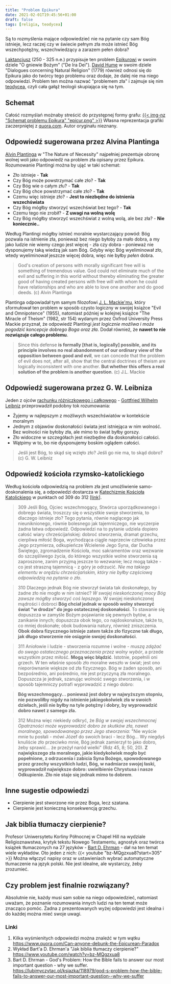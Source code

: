 ```yaml
---
title: "Problem Epikura"
date: 2021-02-01T19:45:56+01:00
draft: false
tags: [religia, teodycea]
---
```


Są to rozmyślenia mające odpowiedzieć nie na pytanie czy sam Bóg istnieje, lecz raczej czy w świecie pełnym zła może istnieć Bóg wszechpotężny, wszechwiedzący a zarazem pełen dobra?<!--more-->

[Laktancjusz](https://pl.wikipedia.org/wiki/Laktancjusz) (250 - 325 n.e.) przypisuje ten problem [Epikurowi](https://pl.wikipedia.org/wiki/Epikur) w swoim dziele "O gniewie Bożym" ("De Ira Dei").
[David Hume](https://en.wikipedia.org/wiki/David_Hume) w swoim dziele "Dialogues concerning Natural Religion" (1779) również odnosi się do Epikura jako do twórcy tego problemu oraz dodaje, że dalej nie ma niego odpowiedzi.
Problem ten można nazwać "problemem zła" i zajmuje się nim [teodycea](https://pl.wikipedia.org/wiki/Teodycea), czyli cała gałąź teologii skupiająca się na tym.

## Schemat
Całość rozmyślań możnaby streścić do przystępnej formy grafu:
[{{< img-nz "Schemat problemu Epikura" "epicur.png" >}}](/epicur.svg)
Własna reprezentacja grafiki zaczerpniętej z [quora.com](https://qph.fs.quoracdn.net/main-qimg-cc3194ae1501f72039008424d48870d2). Autor oryginału nieznany.

## Odpowiedź sugerowana przez Alvina Plantinga
[Alvin Plantinga](https://pl.wikipedia.org/wiki/Alvin_Plantinga) w "The Nature of Necessity" najpełniej prezentuje obronę wolnej woli jako odpowiedź na problem zła opisany przez Epikura.
Rozumowanie Plantingi można by ująć w taki schemat:
- Zło istnieje - **Tak**
- Czy Bóg może powstrzymać całe zło? - **Tak**
- Czy Bóg wie o całym złu? - **Tak**
- Czy Bóg chce powstrzymać całe zło? - **Tak**
- Czemu więc istnieje zło? - **Jest to niezbędne do istnienia wszechświata**
- Czy Bóg mógłby stworzyć wszechświat bez tego? - **Tak**
- Czemu tego nie zrobił? - **Z uwagi na wolną wolę**
- Czy Bóg mógłby stworzyć wszechświat z wolną wolą, ale bez zła? - **Nie koniecznie..**

Według Plantingi mógłby istnieć moralnie wystarczający powód: Bóg pozwala na istnienie zła, ponieważ bez niego byłoby za mało dobra, a my jako ludzie nie wiemy czego jest więcej - zła czy dobra - ponieważ nie dysponujemy taką wiedzą jak sam Bóg. Gdyby więc Bóg wyeliminował zło, wtedy wyeliminował jeszcze więcej dobra, więc nie byłby *pełen* dobra.

> God's creation of persons with morally significant free will is something of tremendous value. God could not eliminate much of the evil and suffering in this world without thereby eliminating the greater good of having created persons with free will with whom he could have relationships and who are able to love one another and do good deeds. (c) Alvin Plantinga

Plantinga odpowiadał tym samym filozofowi [J. L. Mackie'mu](https://en.wikipedia.org/wiki/J._L._Mackie), który sformułował ten problem w sposób czysto logiczny w swojej książce "Evil and Omnipotence" (1955), natomiast później w kolejnej książce "The Miracle of Theism" (1982, str 154) wydanym przez Oxfrod University Press Mackie przyznał, że odpowiedź Plantingi *jest logicznie możliwa i może pogodzić koncepcje dobrego Boga oraz zła*. Dodał również, że **nawet to nie rozwiązuje całego problemu**.

> Since this defense **is formally [that is, logically] possible, and its principle involves no real abandonment of our ordinary view of the opposition between good and evil**, we can concede that the problem of evil does not, after all, show that the central doctrines of theism are logically inconsistent with one another. **But whether this offers a real solution of the problem is another question**. (c) J.L. Mackie

## Odpowiedź sugerowana przez G. W. Leibniza
Jeden z ojców [rachunku różniczkowego i całkowego](https://pl.wikipedia.org/wiki/Rachunek_r%C3%B3%C5%BCniczkowy_i_ca%C5%82kowy) - [Gottfried Wilhelm Leibniz](https://pl.wikipedia.org/wiki/Gottfried_Wilhelm_Leibniz) przeprowadził podobny tok rozumowania:
- Żyjemy w najlepszym z możliwych wszechświatów w kontekście moralnym
- Jednym z objawów doskonałości świata jest istniejąca w nim wolność. Bez wolności nie byłoby zła, ale mimo to świat byłby gorszy.
- Zło widoczne w szczegółach jest niezbędne dla doskonałości całości.
- Wątpimy w to, bo nie dysponujemy boskim oglądem całości.

> Jeśli jest Bóg, to skąd się wzięło zło? Jeśli go nie ma, to skąd dobro?
(c) G. W. Leibniz

## Odpowiedź kościoła rzymsko-katolickiego
Według kościoła odpowiedzią na problem zła jest umożliwienie samo-doskonalenia się, a odpowiedzi dostarcza w [Katechizmie Kościoła Katolickiego](https://pl.wikipedia.org/wiki/Katechizm_Ko%C5%9Bcio%C5%82a_Katolickiego) w punktach od 309 do 312 [[link](http://www.katechizm.opoka.org.pl/rkkkI-2-1.htm)].

> 309 Jeśli Bóg, Ojciec wszechmogący, Stwórca uporządkowanego i dobrego świata, troszczy się o wszystkie swoje stworzenia, to dlaczego istnieje zło? Tego pytania, równie naglącego jak nieuniknionego, równie bolesnego jak tajemniczego, nie wyczerpie żadna łatwa odpowiedź. Odpowiedzi na to pytanie udziela dopiero całość wiary chrześcijańskiej: dobroć stworzenia, dramat grzechu, cierpliwa miłość Boga, wychodząca ciągle naprzeciw człowieka przez Jego przymierza, odkupieńcze Wcielenie Jego Syna, dar Ducha Świętego, zgromadzenie Kościoła, moc sakramentów oraz wezwanie do szczęśliwego życia, do którego wszystkie wolne stworzenia są zaproszone, zanim przyjmą jeszcze to wezwanie; lecz mogą także - co jest straszną tajemnicą - z góry je odrzucić. *Nie ma takiego elementu w orędziu chrześcijańskim, który nie byłby częściową odpowiedzią na pytanie o zło*.

> 310 Dlaczego jednak Bóg nie stworzył świata tak doskonałego, by żadne zło nie mogło w nim istnieć? *W swojej nieskończonej mocy Bóg zawsze mógłby stworzyć coś lepszego*. W swojej nieskończonej mądrości i dobroci **Bóg chciał jednak w sposób wolny stworzyć świat "w drodze" do jego ostatecznej doskonałości**. To stawanie się dopuszcza w zamyśle Bożym pojawianie się pewnych bytów, a zanikanie innych; dopuszcza obok tego, co najdoskonalsze, także to, co mniej doskonałe; obok budowania natury, również zniszczenia. **Obok dobra fizycznego istnieje zatem także zło fizyczne tak długo, jak długo stworzenie nie osiągnie swojej doskonałości**.

> 311 Aniołowie i ludzie - stworzenia rozumne i wolne - *muszą zdążać do swego ostatecznego przeznaczenia przez wolny wybór*, a przede wszystkim przez miłość. **Mogą więc błądzić**. Istotnie, popełnili oni grzech. W ten właśnie sposób zło moralne weszło w świat; jest ono nieporównanie większe od zła fizycznego. Bóg w żaden sposób, ani bezpośrednio, ani pośrednio, nie jest przyczyną zła moralnego. Dopuszcza je jednak, szanując wolność swego stworzenia, i w sposób tajemniczy potrafi wyprowadzić z niego dobro:

> **Bóg wszechmogący... ponieważ jest dobry w najwyższym stopniu, nie pozwoliłby nigdy na istnienie jakiegokolwiek zła w swoich dziełach, jeśli nie byłby na tyle potężny i dobry, by wyprowadzić dobro nawet z samego zła.**

> 312 Można więc niekiedy odkryć, że *Bóg w swojej wszechmocnej Opatrzności może wyprowadzić dobro ze skutków zła, nawet moralnego, spowodowanego przez Jego stworzenia*: "Nie wyście mnie tu posłali - mówi Józef do swoich braci - lecz Bóg... Wy niegdyś knuliście zło przeciwko mnie, Bóg jednak zamierzył to jako dobro, żeby sprawić... że przeżył naród wielki" (Rdz 45, 8; 50, 20). **Z największego zła moralnego, jakie kiedykolwiek mogło być popełnione, z odrzucenia i zabicia Syna Bożego, spowodowanego przez grzechy wszystkich ludzi, Bóg, w nadmiarze swojej łaski, wyprowadził największe dobro: uwielbienie Chrystusa i nasze Odkupienie. Zło nie staje się jednak mimo to dobrem**.

## Inne sugestie odpowiedzi
- Cierpienie jest stworzone nie przez Boga, lecz szatana.
- Cierpienie jest konieczną konsekwencją grzechu.

## Jak biblia tłumaczy cierpienie?
Profesor Uniwersytetu Korliny Północnej w Chapel Hill na wydziale Religioznawstwa, krytyk tekstu Nowego Testamentu, agnostyk oraz twórca książek tłumaczonych na 27 języków - [Bart D. Ehrman](https://pl.wikipedia.org/wiki/Bart_D._Ehrman) - dał na ten temat wiele wykładów. Oto jeden z nich:
{{< youtube "bz-MQgzxua8?start=305" >}}
Można włączyć napisy oraz w ustawieniach wybrać automatyczne tłumaczenie na język polski. Nie jest idealne, ale wystarczy, żeby zrozumieć.

## Czy problem jest finalnie rozwiązany?
Absolutnie nie, każdy musi sam sobie na niego odpowiedzieć, natomiast uważam, że poznanie rozumowania innych ludzi na ten temat może znacząco pomóc. Żadna z prezentowanych wyżej odpowiedzi jest idealna i do każdej można mieć swoje uwagi.

### Linki
1. Kilka wyśmienitych odpowiedzi można znaleźć w tym wątku https://www.quora.com/Can-anyone-debunk-the-Epicurean-Paradox
2. Wykład Bart'a D. Ehrman'a "Jak biblia tłumaczy cierpienie?" https://www.youtube.com/watch?v=bz-MQgzxua8
3. Bart D. Ehrman - God's Problem: How the Bible fails to answer our most important question - why we suffer. https://lubimyczytac.pl/ksiazka/118979/god-s-problem-how-the-bible-fails-to-answer-our-most-important-question--why-we-suffer